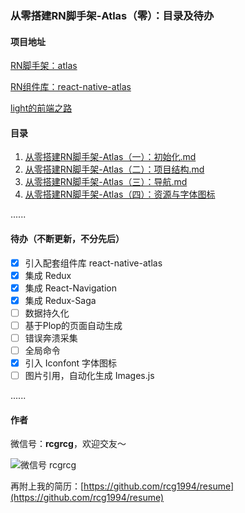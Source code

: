 ### 从零搭建RN脚手架-Atlas（零）：目录及待办

#### 项目地址

[RN脚手架：atlas](https://github.com/rcg1994/atlas)

[RN组件库：react-native-atlas](https://github.com/rcg1994/react-native-atlas)

[light的前端之路](https://github.com/rcg1994/light)

#### 目录

1. [从零搭建RN脚手架-Atlas（一）：初始化.md](https://github.com/rcg1994/light/blob/master/blog/article/%E4%BB%8E%E9%9B%B6%E6%90%AD%E5%BB%BARN%E8%84%9A%E6%89%8B%E6%9E%B6-Atlas%EF%BC%88%E4%B8%80%EF%BC%89%EF%BC%9A%E5%88%9D%E5%A7%8B%E5%8C%96.md)
2. [从零搭建RN脚手架-Atlas（二）：项目结构.md](https://github.com/rcg1994/light/blob/master/blog/article/%E4%BB%8E%E9%9B%B6%E6%90%AD%E5%BB%BARN%E8%84%9A%E6%89%8B%E6%9E%B6-Atlas%EF%BC%88%E4%BA%8C%EF%BC%89%EF%BC%9A%E9%A1%B9%E7%9B%AE%E7%BB%93%E6%9E%84.md)
3. [从零搭建RN脚手架-Atlas（三）：导航.md](https://github.com/rcg1994/light/blob/master/blog/article/%E4%BB%8E%E9%9B%B6%E6%90%AD%E5%BB%BARN%E8%84%9A%E6%89%8B%E6%9E%B6-Atlas%EF%BC%88%E4%B8%89%EF%BC%89%EF%BC%9A%E5%AF%BC%E8%88%AA.md)
4. [从零搭建RN脚手架-Atlas（四）：资源与字体图标](https://github.com/rcg1994/light/blob/master/blog/article/%E4%BB%8E%E9%9B%B6%E6%90%AD%E5%BB%BARN%E8%84%9A%E6%89%8B%E6%9E%B6-Atlas%EF%BC%88%E5%9B%9B%EF%BC%89%EF%BC%9A%E8%B5%84%E6%BA%90%E4%B8%8E%E5%AD%97%E4%BD%93%E5%9B%BE%E6%A0%87.md)

......

#### 待办（不断更新，不分先后）

- [x] 引入配套组件库 react-native-atlas
- [x] 集成 Redux
- [x] 集成 React-Navigation
- [x] 集成 Redux-Saga
- [ ] 数据持久化
- [ ] 基于Plop的页面自动生成
- [ ] 错误奔溃采集
- [ ] 全局命令
- [x] 引入 Iconfont 字体图标
- [ ] 图片引用，自动化生成 Images.js

......

#### 作者

微信号：**rcgrcg**，欢迎交友～

![微信号 rcgrcg](http://upload-images.jianshu.io/upload_images/2180775-5b1b27daf44d6b93.png?imageMogr2/auto-orient/strip%7CimageView2/2/w/300)

再附上我的简历：[https://github.com/rcg1994/resume](https://github.com/rcg1994/resume)